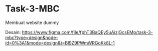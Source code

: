 # Task-3-MBC

Membuat website dummy

Desain:
https://www.figma.com/file/fphT3BaQEy5uAizjGcsEMp/task-3-mbc?type=design&node-id=0%3A1&mode=design&t=Bl9Z9PWmWRGoKk8L-1
